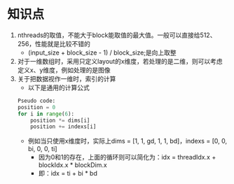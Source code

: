 # 知识点
1. nthreads的取值，不能大于block能取值的最大值。一般可以直接给512、256，性能就是比较不错的
    - (input_size + block_size - 1) / block_size;是向上取整
2. 对于一维数组时，采用只定义layout的x维度，若处理的是二维，则可以考虑定义x、y维度，例如处理的是图像
3. 关于把数据视作一维时，索引的计算
    - 以下是通用的计算公式
    ```python
    Pseudo code:
    position = 0
    for i in range(6):
        position *= dims[i]
        position += indexs[i]
    ```
    - 例如当只使用x维度时，实际上dims = [1, 1, gd, 1, 1, bd]，indexs = [0, 0, bi, 0, 0, ti]
        - 因为0和1的存在，上面的循环则可以简化为：idx = threadIdx.x + blockIdx.x * blockDim.x
        - 即：idx = ti + bi * bd